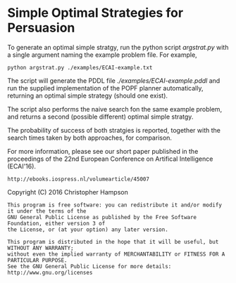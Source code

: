 Simple Optimal Strategies for Persuasion
======================================

To generate an optimal simple stratgy, run the python script *argstrat.py* with a single argument naming the example problem file. For example, 

    python argstrat.py ./examples/ECAI-example.txt
  
The script will generate the PDDL file *./examples/ECAI-example.pddl* and run the supplied implementation of the POPF planner automatically, returning an optimal simple strategy (should one exist).

The script also performs the naive search fon the same example problem, and returns a second (possible different) optimal simple stratgy.

The probability of success of both stratgies is reported, together with the search times taken by both approaches, for comparison. 


For more information, please see our short paper published in the proceedings of the 22nd European Conference on Artifical Intelligence (ECAI'16).

    http://ebooks.iospress.nl/volumearticle/45007


Copyright (C) 2016 Christopher Hampson
 
    This program is free software: you can redistribute it and/or modify it under the terms of the 
    GNU General Public License as published by the Free Software Foundation, either version 3 of 
    the License, or (at your option) any later version.

    This program is distributed in the hope that it will be useful, but WITHOUT ANY WARRANTY; 
    without even the implied warranty of MERCHANTABILITY or FITNESS FOR A PARTICULAR PURPOSE.  
    See the GNU General Public License for more details: http://www.gnu.org/licenses
